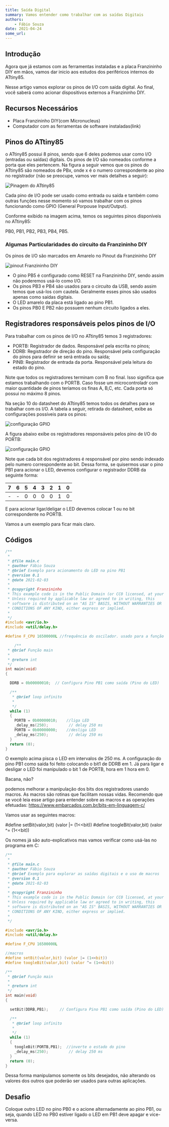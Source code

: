 ```yaml
---
title: Saída Digital
summary: Vamos entender como trabalhar com as saídas Digitais
authors:
    - Fábio Souza
date: 2021-04-24
some_url:
---
```


## Introdução

Agora que já estamos com as ferramentas instaladas e a placa Franzininho DIY em mãos, vamos dar inicio aos estudos dos periféricos internos do ATtiny85.

Nesse artigo vamos explorar os pinos de I/O com saída digital. Ao final, você saberá como acionar dispositivos externos a Franzininho DIY.


## Recursos Necessários
- Placa Franzininho DIY(com Micronucleus)
- Computador com as ferramentas de software instaladas(link)


## Pinos do ATtiny85

o ATtiny85 possui 8 pinos, sendo que 6 deles podemos usar como I/O (entradas ou saídas) digitais. Os pinos de I/O são nomeados conforme a porta que eles pertencem. Na figura a seguir vemos que os pinos do ATtiny85 são nomeados de PBx, onde x é o numero correspondente ao pino no registrador (não se preocupe, vamos ver mais detalhes a seguir):

![Pinagem do ATtiny85](img/0x02/pinagem-attiny85.png)

Cada pino de I/O pode ser usado como entrada ou saída e também como outras funções nesse momento só vamos trabalhar com os pinos funcionando como GPIO (General Porpouse Input/Output).

Conforme exibido na imagem acima, temos os seguintes pinos disponíveis no ATtiny85:

PB0, PB1, PB2, PB3, PB4, PB5.

### Algumas Particularidades do circuito da Franzininho DIY

Os pinos de I/O são marcados em Amarelo no Pinout da Franzininho DIY

![pinout Franzininho DIY](img/0x00/Pinagem-Franzininho-DIY-V2RV2.png)

- O pino PB5 é configurado como RESET na Franzininho DIY, sendo assim não poderemos usá-lo como I/O.
- Os pinos PB3 e PB4 são usados para o circuito da USB, sendo assim temos que usá-los com cautela. Geralmente esses pinos são usados apenas como saídas digitais.
- O LED amarelo da placa está ligado ao pino PB1.
- Os pinos PB0 E PB2 não possuem nenhum circuito ligados a eles.



## Registradores responsáveis pelos pinos de I/O

Para trabalhar com os pinos de I/O no ATtiny85 temos 3 registradores:
- PORTB: Registrador de dados. Responsável pela escrita no pinos;
- DDRB: Registrador de direção do pino. Responsável pela configuração do pinos para definir se será entrada ou saída;
- PINB: Registrador de entrada da porta. Responsável pela leitura do estado do pino.


Note que todos os registradores terminam com B no final. Isso significa que estamos trabalhando com o PORTB. Caso fosse um microcontroladr com maior quantidade de pinos teríamos os finas A, B,C, etc. Cada porta só possui no máximo 8 pinos.

Na seção 10 do datasheet do ATtiny85 temos todos os detalhes para se trabalhar com os I/O. A tabela a seguir, retirada do datasheet, exibe as configurações possíveis para os pinos:


![configuração GPIO](img/0x02/config-gpio.png)

A figura abaixo exibe os registradores responsáveis pelos pino de I/O do PORTB:

![configuração GPIO](img/0x02/registradores-port-B.png)

Note que cada bit dos registradores é responsável por pino sendo indexado pelo numero correspondente ao bit. Dessa forma, se quisermos usar o pino PB1 para acionar o LED, devemos configurar o registrador DDRB da seguinte forma:

| 7  | 6 | 5 | 4 | 3 | 2 | 1 | 0 |
|----|---|---|---|---|---|---|---|
| -  | - | 0 | 0 | 0 | 0 | 1 | 0 |

E para acionar ligar/deligar o LED devemos colocar 1 ou no bit correspondente no PORTB.

Vamos a um exemplo para ficar mais claro.

## Códigos

``` c
/**
 *
 * @file main.c
 * @author Fábio Souza
 * @brief Exemplo para acionamento do LED na pino PB1
 * @version 0.1
 * @date 2021-02-03
 *
 * @copyright Franzininho
 * This example code is in the Public Domain (or CC0 licensed, at your option.)
 * Unless required by applicable law or agreed to in writing, this
 * software is distributed on an "AS IS" BASIS, WITHOUT WARRANTIES OR
 * CONDITIONS OF ANY KIND, either express or implied.
 *
 */
#include <avr/io.h>
#include <util/delay.h>

#define F_CPU 16500000L //frequência do oscilador. usado para a função de delay

 	/**
 * @brief Função main
 *
 * @return int
 */
int main(void)
{

  DDRB = 0b00000010;  // Configura Pino PB1 como saída (Pino do LED)

  /**
   * @brief loop infinito
   *
   */
  while (1)
  {
    PORTB = 0b00000010;    //liga LED
    _delay_ms(250);      	// delay 250 ms
    PORTB = 0b00000000;    //desliga LED
    _delay_ms(250);      	// delay 250 ms
  }                                                
  return (0);                           
}
```

O exemplo acima pisca o LED em intervalos de 250 ms. A configuração do pino PB1 como saída foi feito colocando o bit1 de DDRB em 1. Já para ligar e desligar o LED foi manipulado o bit 1 de PORTB, hora em 1 hora em 0.

Bacana, não?

podemos melhorar a manipulação dos bits dos registradores usando macros. As macros são rotinas que facilitam nossas vidas. Recomendo que se você leia esse artigo para entender sobre as macros e as operações efetuadas: https://www.embarcados.com.br/bits-em-linguagem-c/

Vamos usar as seguintes macros:

#define setBit(valor,bit) (valor |= (1<<bit))
#define toogleBit(valor,bit) (valor ^= (1<<bit))

Os nomes já são auto-explicativos mas vamos verificar como usá-las no programa em C:

``` c
/**
 *
 * @file main.c
 * @author Fábio Souza
 * @brief Exemplo para explorar as saídas digitais e o uso de macros
 * @version 0.1
 * @date 2021-02-03
 *
 * @copyright Franzininho
 * This example code is in the Public Domain (or CC0 licensed, at your option.)
 * Unless required by applicable law or agreed to in writing, this
 * software is distributed on an "AS IS" BASIS, WITHOUT WARRANTIES OR
 * CONDITIONS OF ANY KIND, either express or implied.
 *
 */

#include <avr/io.h>
#include <util/delay.h>

#define F_CPU 16500000L

//macros 	
#define setBit(valor,bit) (valor |= (1<<bit))
#define toogleBit(valor,bit) (valor ^= (1<<bit))

/**
 * @brief Função main
 *
 * @return int
 */
int main(void)
{

  setBit(DDRB,PB1); 	// Configura Pino PB1 como saída (Pino do LED)

  /**
   * @brief loop infinito
   *
   */
  while (1)
  {
    toogleBit(PORTB,PB1);  //inverte o estado do pino
    _delay_ms(250);      	// delay 250 ms
  }                                                
  return (0);                           
}
```

Dessa forma manipulamos somente os bits desejados, não alterando os valores dos outros que poderão ser usados para outras aplicações.


## Desafio

Coloque outro LED no pino PB0 e o acione alternadamente ao pino PB1, ou seja, quando LED no PB0 estiver ligado o LED em PB1 deve apagar e vice-versa.
